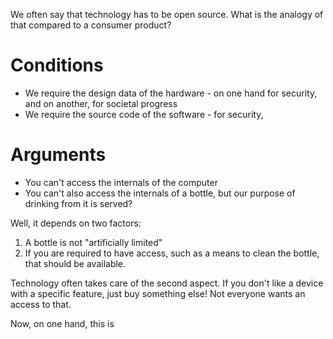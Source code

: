 We often say that technology has to be open source. What is the analogy of that compared to a consumer product?
# Conditions
- We require the design data of the hardware - on one hand for security, and on another, for societal progress
- We require the source code of the software - for security, 
# Arguments
- You can't access the internals of the computer
- You can't also access the internals of a bottle, but our purpose of drinking from it is served?

Well, it depends on two factors:
1. A bottle is not "artificially limited"
2. If you are required to have access, such as a means to clean the bottle, that should be available.

Technology often takes care of the second aspect. If you don't like a device with a specific feature, just buy something else! Not everyone wants an access to that.

Now, on one hand, this is